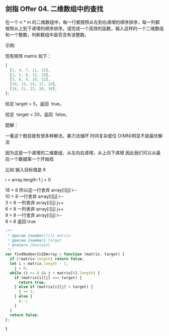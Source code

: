## 剑指 Offer 04. 二维数组中的查找

在一个 n \* m 的二维数组中，每一行都按照从左到右递增的顺序排序，每一列都按照从上到下递增的顺序排序。请完成一个高效的函数，输入这样的一个二维数组和一个整数，判断数组中是否含有该整数。

示例:

现有矩阵 matrix 如下：

```js
[
  [1, 4, 7, 11, 15],
  [2, 5, 8, 12, 19],
  [3, 6, 9, 16, 22],
  [10, 13, 14, 17, 24],
  [18, 21, 23, 26, 30],
];
```

给定 target = 5，返回  true。

给定  target = 20，返回  false。

题解：

一看这个题目就有很多种解法，暴力法循环 时间复杂度位 O(MN)明显不是最优解法

因为这是一个递增的二维数组，从左向右递增，从上向下递增
因此我们可以从最后一个数据第一个开始找

比如 输入目标值是 8

i = array.length-1 j = 0

18 > 8 所以这一行舍弃 array[i][j] i--  
10 > 8 一行舍弃 array[i][j] i--  
3 < 8 一列舍弃 array[i][j] j++  
6 < 8 一列舍弃 array[i][j] j++  
9 > 8 一行舍弃 array[i][j] i--  
8 = 8 返回 true

```js
/**
 * @param {number[][]} matrix
 * @param {number} target
 * @return {boolean}
 */
var findNumberIn2DArray = function (matrix, target) {
  if (!matrix.length) return false;
  let i = matrix.length - 1,
    j = 0;
  while (i >= 0 && j < matrix[0].length) {
    if (matrix[i][j] === target) {
      return true;
    } else if (matrix[i][j] < target) {
      j += 1;
    } else {
      i--;
    }
  }
  return false;
};
```

1
